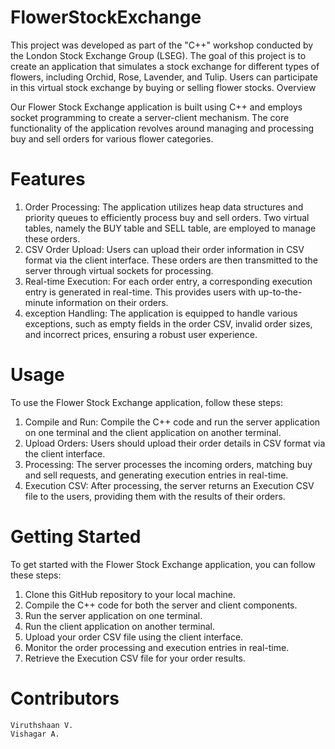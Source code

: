 # FlowerStockExchange

This project was developed as part of the "C++" workshop conducted by the London Stock Exchange Group (LSEG). The goal of this project is to create an application that simulates a stock exchange for different types of flowers, including Orchid, Rose, Lavender, and Tulip. Users can participate in this virtual stock exchange by buying or selling flower stocks.
Overview

Our Flower Stock Exchange application is built using C++ and employs socket programming to create a server-client mechanism. The core functionality of the application revolves around managing and processing buy and sell orders for various flower categories.

# Features

1. Order Processing: The application utilizes heap data structures and priority queues to efficiently process buy and sell orders. Two virtual tables, namely the BUY table and SELL table, are employed to manage these orders.
2. CSV Order Upload: Users can upload their order information in CSV format via the client interface. These orders are then transmitted to the server through virtual sockets for processing.
3. Real-time Execution: For each order entry, a corresponding execution entry is generated in real-time. This provides users with up-to-the-minute information on their orders.
4. exception Handling: The application is equipped to handle various exceptions, such as empty fields in the order CSV, invalid order sizes, and incorrect prices, ensuring a robust user experience.

 # Usage

To use the Flower Stock Exchange application, follow these steps:

1. Compile and Run: Compile the C++ code and run the server application on one terminal and the client application on another terminal.
2. Upload Orders: Users should upload their order details in CSV format via the client interface.
3. Processing: The server processes the incoming orders, matching buy and sell requests, and generating execution entries in real-time.
4. Execution CSV: After processing, the server returns an Execution CSV file to the users, providing them with the results of their orders.

# Getting Started

To get started with the Flower Stock Exchange application, you can follow these steps:

1. Clone this GitHub repository to your local machine.
2. Compile the C++ code for both the server and client components.
3. Run the server application on one terminal.
4. Run the client application on another terminal.
5. Upload your order CSV file using the client interface.
6. Monitor the order processing and execution entries in real-time.
7. Retrieve the Execution CSV file for your order results.

# Contributors

    Viruthshaan V.
    Vishagar A.
